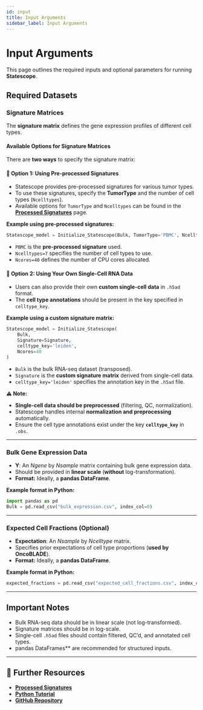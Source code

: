 ```yaml
---
id: input
title: Input Arguments
sidebar_label: Input Arguments
---
```


# Input Arguments

This page outlines the required inputs and optional parameters for running **Statescope**.


## **Required Datasets**

### **Signature Matrices**
The **signature matrix** defines the gene expression profiles of different cell types.

#### **Available Options for Signature Matrices**
There are **two ways** to specify the signature matrix:

#### **📌 Option 1: Using Pre-processed Signatures**
- Statescope provides pre-processed signatures for various tumor types.
- To use these signatures, specify the **TumorType** and the number of cell types (`Ncelltypes`).
- Available options for `TumorType` and `Ncelltypes` can be found in the **[Processed Signatures](processed-signatures.md)** page.

**Example using pre-processed signatures:**
```python
Statescope_model = Initialize_Statescope(Bulk, TumorType='PBMC', Ncelltypes=7, Ncores=40)
```
- `PBMC` is the **pre-processed signature** used.
- `Ncelltypes=7` specifies the number of cell types to use.
- `Ncores=40` defines the number of CPU cores allocated.

#### **📌 Option 2: Using Your Own Single-Cell RNA Data**
- Users can also provide their own **custom single-cell data** in `.h5ad` format.
- The **cell type annotations** should be present in the key specified in `celltype_key`.

**Example using a custom signature matrix:**
```python
Statescope_model = Initialize_Statescope(
    Bulk, 
    Signature=Signature, 
    celltype_key='leiden', 
    Ncores=40
)
```
- `Bulk` is the bulk RNA-seq dataset (transposed).
- `Signature` is the **custom signature matrix** derived from single-cell data.
- `celltype_key='leiden'` specifies the annotation key in the `.h5ad` file.

**⚠️ Note:**  
- **Single-cell data should be preprocessed** (filtering, QC, normalization).  
- Statescope handles internal **normalization and preprocessing** automatically.  
- Ensure the cell type annotations exist under the key **`celltype_key`** in `.obs`.

---

### **Bulk Gene Expression Data**
- **Y**: An *Ngene* by *Nsample* matrix containing bulk gene expression data.
- Should be provided in **linear scale** (**without** log-transformation).
- **Format:** Ideally, a **pandas DataFrame**.

**Example format in Python:**
```python
import pandas as pd 
Bulk = pd.read_csv("bulk_expression.csv", index_col=0)
```

---

### **Expected Cell Fractions (Optional)**
- **Expectation**: An *Nsample* by *Ncelltype* matrix.
- Specifies prior expectations of cell type proportions (**used by OncoBLADE**).
- **Format:** Ideally, a **pandas DataFrame**.

**Example format in Python:**
```python
expected_fractions = pd.read_csv("expected_cell_fractions.csv", index_col=0)
```

---

## **Important Notes**
- Bulk RNA-seq data should be in linear scale (not log-transformed).
- Signature matrices should be in log-scale.
- Single-cell `.h5ad` files should contain filtered, QC’d, and annotated cell types.
- pandas DataFrames** are recommended for structured inputs.

---

## **🔗 Further Resources**
- **[Processed Signatures](processed-signatures.md)**
- **[Python Tutorial](python.md)**
- **[GitHub Repository](https://github.com/tgac-vumc/Statescopeweb.git)**

